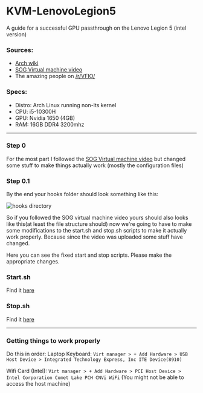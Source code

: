 # KVM-LenovoLegion5
A guide for a successful GPU passthrough on the Lenovo Legion 5 (intel version)


### Sources:
- [Arch wiki](https://wiki.archlinux.org/title/KVM)
- [SOG Virtual machine video](https://youtu.be/BUSrdUoedTo)
- The amazing people on [/r/VFIO/](https://www.reddit.com/r/VFIO/)



### Specs:
- Distro: Arch Linux running non-lts kernel
- CPU: i5-10300H 
- GPU: Nvidia 1650 (4GB)
- RAM: 16GB DDR4 3200mhz

----

### Step 0
For the most part I followed the [SOG Virtual machine video](https://youtu.be/BUSrdUoedTo) but changed some stuff to make things actually work (mostly the configuration files)

### Step 0.1
By the end your hooks folder should look something like this: 

![hooks directory](https://i.imgur.com/TsJs4ps.png)

So if you followed the SOG virtual machine video yours should also looks like this(at least the file structure should) now we're going to have to make some modifications to the start.sh and stop.sh scripts to make it actually work properly. Because since the video was uploaded some stuff have changed. 


Here you can see the fixed start and stop scripts. Please make the appropriate changes. 

### Start.sh 
Find it [here](https://github.com/mraif13/KVM-LenovoLegion5/blob/master/start.sh)

### Stop.sh 
Find it [here](https://github.com/mraif13/KVM-LenovoLegion5/blob/master/stop.sh)

----
### Getting things to work properly

Do this in order: Laptop Keyboard: `Virt manager > + Add Hardware > USB Host Device > Integrated Technology Express, Inc ITE Device(8910)`

Wifi Card (Intel): `Virt manager > + Add Hardware > PCI Host Device > Intel Corporation Comet Lake PCH CNVi WiFi` (You might not be able to access the host machine)
